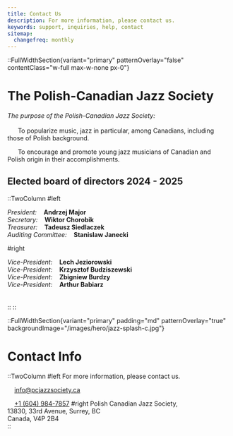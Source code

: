 ```yaml
---
title: Contact Us
description: For more information, please contact us.
keywords: support, inquiries, help, contact
sitemap:
  changefreq: monthly
---
```


::FullWidthSection{variant="primary" patternOverlay="false" contentClass="w-full max-w-none px-0"}

# The Polish-Canadian Jazz Society

_The purpose of the Polish-Canadian Jazz Society:_
<br></br>
&nbsp;&nbsp;&nbsp;&nbsp;&nbsp;&nbsp;To popularize music, jazz in particular, among Canadians, including those of Polish background.

&nbsp;&nbsp;&nbsp;&nbsp;&nbsp;&nbsp;To encourage and promote young jazz musicians of Canadian and Polish origin in their accomplishments.

## Elected board of directors 2024 - 2025

::TwoColumn
#left

_President:_ &nbsp;&nbsp; **Andrzej Major** <br>
_Secretary:_ &nbsp;&nbsp; **Wiktor Chorobik** <br>
_Treasurer:_ &nbsp;&nbsp; **Tadeusz Siedlaczek** <br>
_Auditing Committee:_ &nbsp;&nbsp; **Stanislaw Janecki** <br>

#right

_Vice-President:_ &nbsp;&nbsp; **Lech Jeziorowski** <br>
_Vice-President:_ &nbsp;&nbsp; **Krzysztof Budziszewski** <br>
_Vice-President:_ &nbsp;&nbsp; **Zbigniew Burdzy** <br>
_Vice-President:_ &nbsp;&nbsp; **Arthur Babiarz** <br>
<br></br>
::
::

::FullWidthSection{variant="primary" padding="md" patternOverlay="true" backgroundImage="/images/hero/jazz-splash-c.jpg"}

# Contact Info

::TwoColumn
#left
For more information, please contact us.

&nbsp;&nbsp;&nbsp;&nbsp;[info@pcjazzsociety.ca](mailto:info@pcjazzsociety.ca)

&nbsp;&nbsp;&nbsp;&nbsp;[+1 (604) 984-7857](tel:604-984-7857)
#right
Polish Canadian Jazz Society,<br>
13830, 33rd Avenue, Surrey, BC<br>
Canada, V4P 2B4<br>
::
